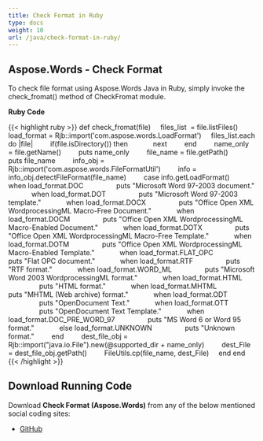 ```yaml
---
title: Check Format in Ruby
type: docs
weight: 10
url: /java/check-format-in-ruby/
---
```


## **Aspose.Words - Check Format**
To check file format using Aspose.Words Java in Ruby, simply invoke the check_fromat() method of CheckFromat module.

**Ruby Code**

{{< highlight ruby >}}
def check_fromat(file)
    files_list  = file.listFiles()
    load_format = Rjb::import('com.aspose.words.LoadFormat')
    files_list.each do |file|
        if(file.isDirectory()) then
            next
        end
        name_only  = file.getName()
        puts name_only
        file_name = file.getPath()
        puts file_name
        info_obj = Rjb::import('com.aspose.words.FileFormatUtil')
        info = info_obj.detectFileFormat(file_name)
        case info.getLoadFormat()
            when load_format.DOC
                puts "Microsoft Word 97-2003 document."
            when load_format.DOT
                puts "Microsoft Word 97-2003 template."
            when load_format.DOCX
                puts "Office Open XML WordprocessingML Macro-Free Document."
            when load_format.DOCM
                puts "Office Open XML WordprocessingML Macro-Enabled Document."
            when load_format.DOTX
                puts "Office Open XML WordprocessingML Macro-Free Template."
            when load_format.DOTM
                puts "Office Open XML WordprocessingML Macro-Enabled Template."
            when load_format.FLAT_OPC
                puts "Flat OPC document."
            when load_format.RTF
                puts "RTF format."
            when load_format.WORD_ML
                puts "Microsoft Word 2003 WordprocessingML format."
            when load_format.HTML
                puts "HTML format."
            when load_format.MHTML
                puts "MHTML (Web archive) format."
            when load_format.ODT
                puts "OpenDocument Text."
            when load_format.OTT
                puts "OpenDocument Text Template."
            when load_format.DOC_PRE_WORD_97
                puts "MS Word 6 or Word 95 format."
            else load_format.UNKNOWN
                puts "Unknown format."
        end
        dest_file_obj = Rjb::import("java.io.File").new(@supported_dir + name_only)
        dest_File = dest_file_obj.getPath()
        FileUtils.cp(file_name, dest_File)
    end
end
{{< /highlight >}}
## **Download Running Code**
Download **Check Format (Aspose.Words)** from any of the below mentioned social coding sites:

- [GitHub](https://github.com/aspose-words/Aspose.Words-for-Java/blob/master/Plugins/Aspose_Words_Java_for_Ruby/lib/asposewordsjavaforruby/checkformat.rb)
